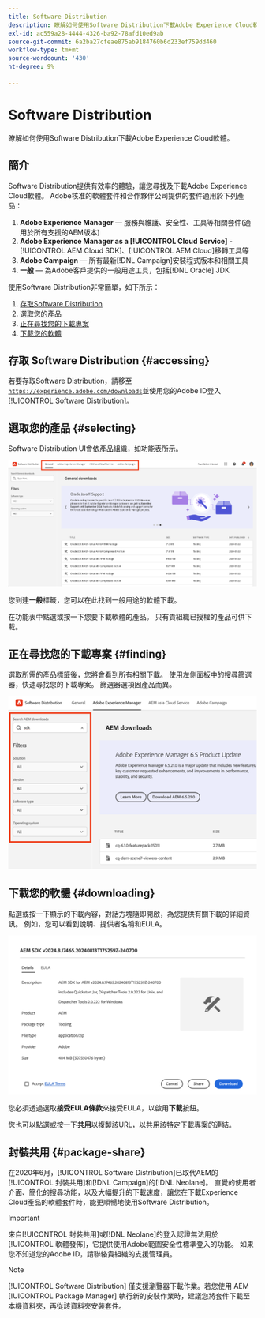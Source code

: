 ```yaml
---
title: Software Distribution
description: 瞭解如何使用Software Distribution下載Adobe Experience Cloud軟體。
exl-id: ac559a28-4444-4326-ba92-78afd10ed9ab
source-git-commit: 6a2ba27cfeae875ab9184760b6d233ef759dd460
workflow-type: tm+mt
source-wordcount: '430'
ht-degree: 9%

---
```



# Software Distribution

瞭解如何使用Software Distribution下載Adobe Experience Cloud軟體。

## 簡介

Software Distribution提供有效率的體驗，讓您尋找及下載Adobe Experience Cloud軟體。 Adobe核准的軟體套件和合作夥伴公司提供的套件適用於下列產品：

1. **Adobe Experience Manager** — 服務與維護、安全性、工具等相關套件(適用於所有支援的AEM版本)
1. **Adobe Experience Manager as a [!UICONTROL Cloud Service]** - [!UICONTROL AEM Cloud SDK]、[!UICONTROL AEM Cloud]移轉工具等
1. **Adobe Campaign** — 所有最新[!DNL Campaign]安裝程式版本和相關工具
1. **一般** — 為Adobe客戶提供的一般用途工具，包括[!DNL Oracle] JDK

使用Software Distribution非常簡單，如下所示：

1. [存取Software Distribution](#accessing)
1. [選取您的產品](#selecting)
1. [正在尋找您的下載專案](#finding)
1. [下載您的軟體](#downloading)

## 存取 Software Distribution {#accessing}

若要存取Software Distribution，請移至[`https://experience.adobe.com/downloads`](https://experience.adobe.com/downloads)並使用您的Adobe ID登入[!UICONTROL Software Distribution]。

## 選取您的產品 {#selecting}

Software Distribution UI會依產品組織，如功能表所示。

![依產品組織的功能表](assets/menu.png)

您到達&#x200B;**一般**&#x200B;標籤，您可以在此找到一般用途的軟體下載。

在功能表中點選或按一下您要下載軟體的產品。 只有貴組織已授權的產品可供下載。

## 正在尋找您的下載專案 {#finding}

選取所需的產品標籤後，您將會看到所有相關下載。 使用左側面板中的搜尋篩選器，快速尋找您的下載專案。 篩選器選項因產品而異。

![篩選器](assets/filters.png)

## 下載您的軟體 {#downloading}

點選或按一下顯示的下載內容，對話方塊隨即開啟，為您提供有關下載的詳細資訊。 例如，您可以看到說明、提供者名稱和EULA。

![下載詳細資料](assets/details.png)

您必須透過選取&#x200B;**接受EULA條款**&#x200B;來接受EULA，以啟用&#x200B;**下載**&#x200B;按鈕。

您也可以點選或按一下&#x200B;**共用**&#x200B;以複製該URL，以共用該特定下載專案的連結。

## 封裝共用 {#package-share}

在2020年6月，[!UICONTROL Software Distribution]已取代AEM的[!UICONTROL 封裝共用]和[!DNL Campaign]的[!DNL Neolane]。 直覺的使用者介面、簡化的搜尋功能，以及大幅提升的下載速度，讓您在下載Experience Cloud產品的軟體套件時，能更順暢地使用Software Distribution。

>[!IMPORTANT]
>
>來自[!UICONTROL 封裝共用]或[!DNL Neolane]的登入認證無法用於[!UICONTROL 軟體發佈]，它提供使用Adobe範圍安全性標準登入的功能。 如果您不知道您的Adobe ID，請聯絡貴組織的支援管理員。

>[!NOTE]
>
>[!UICONTROL Software Distribution] 僅支援瀏覽器下載作業。若您使用 AEM [!UICONTROL Package Manager] 執行新的安裝作業時，建議您將套件下載至本機資料夾，再從該資料夾安裝套件。
